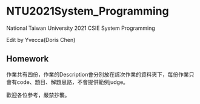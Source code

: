 # NTU2021System_Programming

National Taiwan University 2021 CSIE System Programming

Edit by Yvecca(Doris Chen)

## Homework

作業共有四份，作業的Description會分別放在該次作業的資料夾下，每份作業只會有code、題目、解題思路，不會提供範例judge。

歡迎各位參考，嚴禁抄襲。
